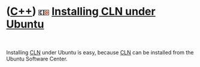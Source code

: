 



 

 

 

 

 

([C++](Cpp.md)) ![CLN](PicCln.png)![Ubuntu](PicUbuntu.png) [Installing CLN under Ubuntu](CppClnInstallUbuntu.md)
==================================================================================================================

 

Installing [CLN](CppCln.md) under Ubuntu is easy, because
[CLN](CppCln.md) can be installed from the Ubuntu Software Center.

 

 

 

 

 





 



